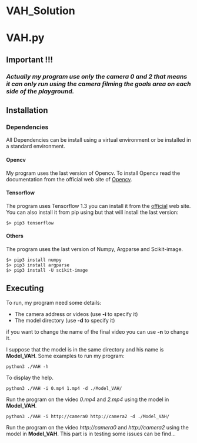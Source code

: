 # VAH_Solution

# VAH.py

## __Important !!!__
### *Actually my program use only the camera 0 and 2 that means it can only run using the camera filming the goals area on each side of the playground.*
## Installation

### Dependencies

All Dependencies can be install using a virtual environment or be installed in
a standard environment.

#### Opencv

My program uses the last version of Opencv.
To install Opencv read the documentation from the official web site of [Opencv](https://opencv.org/opencv-3-4-1.html).

#### Tensorflow

The program uses Tensorflow 1.3 you can install it from the [official](https://www.tensorflow.org/install/) web site.
You can also install it from pip using but that will install the last version:

    $> pip3 tensorflow

#### Others

The program uses the last version of Numpy, Argparse and Scikit-image.

    $> pip3 install numpy
    $> pip3 install argparse
    $> pip3 install -U scikit-image

## Executing

To run, my program need some details:
- The camera address or videos (use __-i__ to specify it)
- The model directory (use __-d__ to specify it)

if you want to change the name of the final video you can use __-n__ to change
it.

I suppose that the model is in the same directory and his name is **Model_VAH**.
Some examples to run my program:

    python3 ./VAH -h

To display the help.

    python3 ./VAH -i 0.mp4 1.mp4 -d ./Model_VAH/

Run the program on the video *0.mp4* and *2.mp4* using the model in
__Model_VAH__.

    python3 ./VAH -i http://camera0 http://camera2 -d ./Model_VAH/

Run the program on the video *http://camera0* and *http://camera2* using the
model in __Model_VAH__. This part is in testing some issues can be find...
